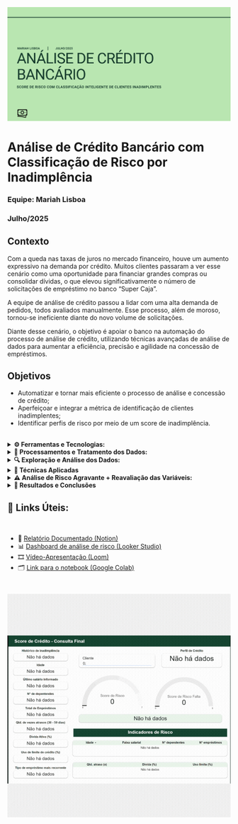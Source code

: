 <p align="center">
  <img src="credito_capa.png" alt="Análise de Crédito Bancário" width="700"/>
</p>

# Análise de Crédito Bancário com Classificação de Risco por Inadimplência

### Equipe: Mariah Lisboa
### Julho/2025

## Contexto

Com a queda nas taxas de juros no mercado financeiro, houve um aumento expressivo na demanda por crédito. Muitos clientes
passaram a ver esse cenário como uma oportunidade para financiar grandes compras ou consolidar dívidas, o que elevou
significativamente o número de solicitações de empréstimo no banco “Super Caja”.

A equipe de análise de crédito passou a lidar com uma alta demanda de pedidos, todos avaliados manualmente. Esse processo,
além de moroso, tornou-se ineficiente diante do novo volume de solicitações.

Diante desse cenário, o objetivo é apoiar o banco na automação do processo de análise de crédito, utilizando técnicas avançadas
de análise de dados para aumentar a eficiência, precisão e agilidade na concessão de empréstimos.

## Objetivos

- Automatizar e tornar mais eficiente o processo de análise e concessão de crédito;
- Aperfeiçoar e integrar a métrica de identificação de clientes inadimplentes;
- Identificar perfis de risco por meio de um score de inadimplência.
<br>

<details>
  <summary><strong>⚙️ Ferramentas e Tecnologias: </strong></summary>
  <br>
  
- **BigQuery (utilizando SQL)**
- **Google Colab (utilizando Python)**
- **Looker Studio (elaboração do EDA e dashboard final)**
- **Notion (gerenciamento de tempo e progresso)**
- **Google Documentos (montagem da ficha técnica)**
  <br>

</details>

<details>
  <summary><strong>📂 Processamentos e Tratamento dos Dados: </strong></summary>
  <br>
  
Nesta fase, os dados brutos foram limpos e tratados para padronizar formatos, remover inconsistências e lidar com valores
ausentes. Também foram realizadas transformações necessárias para viabilizar as análises posteriores, como a normalização de
variáveis numéricas e a codificação de variáveis categóricas.
<br>
  
  - **1. Imporatação dos dados** 
  - **2. Limpeza e tratamento dos dados** 
  - **3. Criação de novas variáveis**
  - **4. Unir tabelas** 

</details>

<details>
  <summary><strong>🔍 Exploração e Análise dos Dados: </strong></summary>
  <br>
  
Foram geradas estatísticas descritivas e visualizações para compreender o perfil geral dos clientes, identificando
tendências e comportamentos que poderiam influenciar o risco de crédito. Essa etapa também ajudou a levantar hipóteses
iniciais para as análises mais detalhadas.

<br>
  
  - **1. Análise Exploratória** 
  - **2. Processo inicial do cálculo de risco relativo** 
  - **3. Investigando relações e sinais iniciais de risco**

</details>

<details>
  <summary><strong>🧭 Técnicas Aplicadas</strong></summary>
  <br>
  
Foram empregadas técnicas estatísticas e de modelagem, com foco no cálculo do **Risco Relativo**, permitindo comparar a
probabilidade de inadimplência entre diferentes grupos. A aplicação dessas técnicas possibilitou quantificar o impacto de
variáveis específicas sobre o risco de crédito.
<br>
  
- **1. Cálculo de risco relativo**
- **2. Aplicar segmentação por score de risco**
  
</details>

<details>
  <summary><strong>⚠️ Análise de Risco Agravante + Reavaliação das Variáveis: </strong></summary>
  <br>
  
Nesta etapa, as variáveis inicialmente consideradas foram reavaliadas com base nos resultados preliminares. Identificaram-se
fatores agravantes que aumentavam significativamente o risco de inadimplência, possibilitando um refinamento das variáveis
mais relevantes para o modelo.
<br>

- **Criação do grupo de risco agravante (Q5)**
- **Ponto de corte com o grupo de risco agravado (Q5)**
- **Reavaliação das variáveis: força preditiva e otimização do score**
- **Fechamento das análises**
    
</details>

<details>
  <summary><strong>🏁 Resultados e Conclusões</strong></summary>
<br>
  
A análise mostrou que determinadas características dos clientes — como histórico de atraso e relação entre renda e valor
do crédito — têm impacto significativo no risco relativo. As conclusões oferecem suporte a estratégias de mitigação de
risco e aprimoramento das políticas de concessão de crédito.
<br>

- **Principais descobertas e insights**
- **Recomendações de aplicação do modelo**
- **Direcionamentos finais**

</details>

## 🔗 Links Úteis:
<br>

  - 📘 [Relatório Documentado (Notion)](https://www.notion.so/Projeto-3-Risco-Relativo-An-lise-de-Inadimpl-ncia-Banco-Super-CAJA-2327ef1bfdb7801caccefcef3e5ce0d2?source=copy_link)
  - 📊 [Dashboard de análise de risco (Looker Studio)](https://lookerstudio.google.com/reporting/c7b30c46-1079-4e1e-81f1-aa0a853ef78c)
  - 🎞️ [Vídeo-Apresentação (Loom)](https://www.loom.com/share/c4006626d2434be5813790263032164b?sid=79857de8-08b1-4e95-8f3b-10e6059138ce)
  - 🗂️ [Link para o notebook (Google Colab)](https://colab.research.google.com/drive/1xbJOS6PkGWwDDtFKd59mnrByAr9Jd7Gk?usp=sharing)

<br>

<p align="center">
  <img src="score_risco_gif.gif" alt="Score de Risco" width="700"/>

</p>
  
